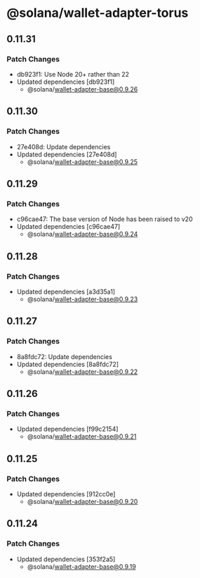 # @solana/wallet-adapter-torus

## 0.11.31

### Patch Changes

- db923f1: Use Node 20+ rather than 22
- Updated dependencies [db923f1]
    - @solana/wallet-adapter-base@0.9.26

## 0.11.30

### Patch Changes

- 27e408d: Update dependencies
- Updated dependencies [27e408d]
    - @solana/wallet-adapter-base@0.9.25

## 0.11.29

### Patch Changes

- c96cae47: The base version of Node has been raised to v20
- Updated dependencies [c96cae47]
    - @solana/wallet-adapter-base@0.9.24

## 0.11.28

### Patch Changes

- Updated dependencies [a3d35a1]
    - @solana/wallet-adapter-base@0.9.23

## 0.11.27

### Patch Changes

- 8a8fdc72: Update dependencies
- Updated dependencies [8a8fdc72]
    - @solana/wallet-adapter-base@0.9.22

## 0.11.26

### Patch Changes

- Updated dependencies [f99c2154]
    - @solana/wallet-adapter-base@0.9.21

## 0.11.25

### Patch Changes

- Updated dependencies [912cc0e]
    - @solana/wallet-adapter-base@0.9.20

## 0.11.24

### Patch Changes

- Updated dependencies [353f2a5]
    - @solana/wallet-adapter-base@0.9.19
